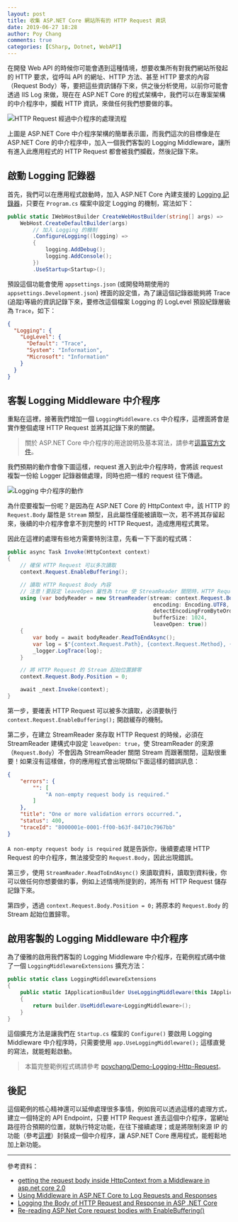 ```yaml
---
layout: post
title: 收集 ASP.NET Core 網站所有的 HTTP Request 資訊
date: 2019-06-27 18:28
author: Poy Chang
comments: true
categories: [CSharp, Dotnet, WebAPI]
---
```


在開發 Web API 的時候你可能會遇到這種情境，想要收集所有對我們網站所發起的 HTTP 要求，從呼叫 API 的網址、HTTP 方法、甚至 HTTP 要求的內容（Request Body）等，要把這些資訊儲存下來，供之後分析使用，以前你可能會透過 IIS Log 來做，現在在 ASP.NET Core 的程式架構中，我們可以在專案架構的中介程序中，攔截 HTTP 資訊，來做任何我們想要做的事。

![HTTP Request 經過中介程序的處理流程](https://i.imgur.com/84xhdDE.png)

上圖是 ASP.NET Core 中介程序架構的簡單表示圖，而我們這次的目標像是在 ASP.NET Core 的中介程序中，加入一個我們客製的 Logging Middleware，讓所有進入此應用程式的 HTTP Request 都會被我們攔截，然後記錄下來。

## 啟動 Logging 記錄器

首先，我們可以在應用程式啟動時，加入 ASP.NET Core 內建支援的 [Logging 記錄器](https://docs.microsoft.com/zh-tw/aspnet/core/fundamentals/logging/?WT.mc_id=DT-MVP-5003022)，只要在 `Program.cs` 檔案中設定 Logging 的機制，寫法如下：

```csharp
public static IWebHostBuilder CreateWebHostBuilder(string[] args) =>
    WebHost.CreateDefaultBuilder(args)
        // 加入 Logging 的機制
        .ConfigureLogging((logging) =>
        {
            logging.AddDebug();
            logging.AddConsole();
        })
        .UseStartup<Startup>();
```

預設這個功能會使用 `appsettings.json` (或開發時期使用的 `appsettings.Development.json`) 裡面的設定值，為了讓這個記錄器能夠將 Trace (追蹤)等級的資訊記錄下來，要修改這個檔案 Logging 的 LogLevel 預設紀錄層級為 `Trace`，如下：

```json
{
  "Logging": {
    "LogLevel": {
      "Default": "Trace",
      "System": "Information",
      "Microsoft": "Information"
    }
  }
}
```

## 客製 Logging Middleware 中介程序

重點在這裡，接著我們增加一個 `LoggingMiddleware.cs` 中介程序，這裡面將會是實作整個處理 HTTP Request 並將其記錄下來的關鍵。

>關於 ASP.NET Core 中介程序的用途說明及基本寫法，請參考[這篇官方文件](https://docs.microsoft.com/zh-tw/aspnet/core/fundamentals/middleware/write?WT.mc_id=DT-MVP-5003022)。

我們預期的動作會像下圖這樣，request 進入到此中介程序時，會將該 request 複製一份給 Logger 記錄器做處理，同時也把一樣的 request 往下傳遞。

![Logging 中介程序的動作](https://i.imgur.com/NLMxwL9.png)

為什麼要複製一份呢？是因為在 ASP.NET Core 的 HttpContext 中，該 HTTP 的 `Request.Body` 屬性是 `Stream` 類型，且此屬性僅能被讀取一次，若不將其存留起來，後續的中介程序會拿不到完整的 HTTP Request，造成應用程式異常。

因此在這裡的處理有些地方需要特別注意，先看一下下面的程式碼：

```csharp
public async Task Invoke(HttpContext context)
{
    // 確保 HTTP Request 可以多次讀取
    context.Request.EnableBuffering();

    // 讀取 HTTP Request Body 內容
    // 注意！要設定 leaveOpen 屬性為 true 使 StreamReader 關閉時，HTTP Request 的 Stream 不會跟著關閉
    using (var bodyReader = new StreamReader(stream: context.Request.Body,
                                              encoding: Encoding.UTF8,
                                              detectEncodingFromByteOrderMarks: false,
                                              bufferSize: 1024,
                                              leaveOpen: true))
    {
        var body = await bodyReader.ReadToEndAsync();
        var log = $"{context.Request.Path}, {context.Request.Method}, {body}";
        _logger.LogTrace(log);
    }

    // 將 HTTP Request 的 Stream 起始位置歸零
    context.Request.Body.Position = 0;

    await _next.Invoke(context);
}
```

第一步，要確表 HTTP Request 可以被多次讀取，必須要執行 `context.Request.EnableBuffering();` 開啟緩存的機制。

第二步，在建立 StreamReader 來存取 HTTP Request 的時候，必須在 StreamReader 建構式中設定 `leaveOpen: true`，使 StreamReader 的來源（`Request.Body`）不會因為 StreamReader 關閉 Stream 而跟著關閉，這點很重要！如果沒有這樣做，你的應用程式會出現類似下面這樣的錯誤訊息：

```json
{
    "errors": {
        "": [
            "A non-empty request body is required."
        ]
    },
    "title": "One or more validation errors occurred.",
    "status": 400,
    "traceId": "8000001e-0001-ff00-b63f-84710c7967bb"
}
```

`A non-empty request body is required` 就是告訴你，後續要處理 HTTP Request 的中介程序，無法接受空的 `Request.Body`，因此出現錯誤。

第三步，使用 `StreamReader.ReadToEndAsync()` 來讀取資料，讀取到資料後，你可以做任何你想要做的事，例如上述情境所提到的，將所有 HTTP Request 儲存記錄下來。

第四步，透過 `context.Request.Body.Position = 0;` 將原本的 `Request.Body` 的 Stream 起始位置歸零。

## 啟用客製的 Logging Middleware 中介程序

為了優雅的啟用我們客製的 Logging Middleware 中介程序，在範例程式碼中做了一個 `LoggingMiddlewareExtensions` 擴充方法：

```csharp
public static class LoggingMiddlewareExtensions
{
    public static IApplicationBuilder UseLoggingMiddleware(this IApplicationBuilder builder)
    {
        return builder.UseMiddleware<LoggingMiddleware>();
    }
}
```

這個擴充方法是讓我們在 `Startup.cs` 檔案的 `Configure()` 要啟用 Logging Middleware 中介程序時，只需要使用 `app.UseLoggingMiddleware();` 這樣直覺的寫法，就能輕鬆啟動。

>本篇完整範例程式碼請參考 [poychang/Demo-Logging-Http-Request](https://github.com/poychang/Demo-Logging-Http-Request)。

## 後記

這個範例的核心精神還可以延伸處理很多事情，例如我可以透過這樣的處理方式，建立一個特定的 API Endpoint，只要 HTTP Request 進去這個中介程序，當網址路徑符合預期的位置，就執行特定功能，在往下接續處理；或是將限制來源 IP 的功能（參考[這裡](https://gist.github.com/poychang/980fd0bbf7148a6046f323ce5c7f4379)）封裝成一個中介程序，讓 ASP.NET Core 應用程式，能輕鬆地加上新功能。

----------

參考資料：

* [getting the request body inside HttpContext from a Middleware in asp.net core 2.0](https://stackoverflow.com/questions/47624938/getting-the-request-body-inside-httpcontext-from-a-middleware-in-asp-net-core-2)
* [Using Middleware in ASP.NET Core to Log Requests and Responses](https://exceptionnotfound.net/using-middleware-to-log-requests-and-responses-in-asp-net-core/)
* [Logging the Body of HTTP Request and Response in ASP .NET Core](http://www.palador.com/2017/05/24/logging-the-body-of-http-request-and-response-in-asp-net-core/)
* [Re-reading ASP.Net Core request bodies with EnableBuffering()](https://devblogs.microsoft.com/aspnet/re-reading-asp-net-core-request-bodies-with-enablebuffering/)
